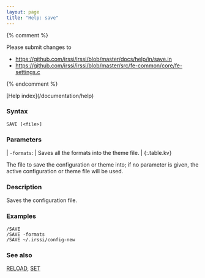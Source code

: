 ```yaml
---
layout: page
title: "Help: save"
---
```


{% comment %}

Please submit changes to
- https://github.com/irssi/irssi/blob/master/docs/help/in/save.in
- https://github.com/irssi/irssi/blob/master/src/fe-common/core/fe-settings.c


{% endcomment %}
<nav markdown="1">
[Help index](/documentation/help)
</nav>

### Syntax ###

<div class="highlight irssisyntax"><pre style="\-\-cmdlen:4ch"><code><span class="synB">SAVE</span> <span class="syn10">[<span class="syn09">&lt;file></span>]</span></code></pre></div>



### Parameters ###


| `-formats`: |     Saves all the formats into the theme file. |
{:.table.kv}

The file to save the configuration or theme into; if no parameter is given,
the active configuration or theme file will be used.

### Description ###

Saves the configuration file.

### Examples ###

    /SAVE
    /SAVE -formats
    /SAVE ~/.irssi/config-new

### See also ###
[RELOAD](/documentation/help/reload), [SET](/documentation/help/set)

